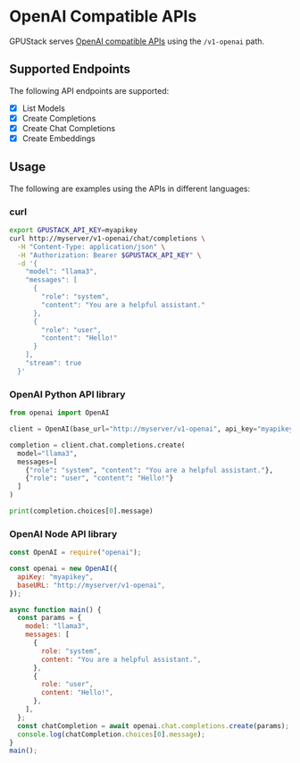 # OpenAI Compatible APIs

GPUStack serves [OpenAI compatible APIs](https://platform.openai.com/docs/api-reference) using the `/v1-openai` path.

## Supported Endpoints

The following API endpoints are supported:

- [x] List Models
- [x] Create Completions
- [x] Create Chat Completions
- [x] Create Embeddings

## Usage

The following are examples using the APIs in different languages:

### curl

```bash
export GPUSTACK_API_KEY=myapikey
curl http://myserver/v1-openai/chat/completions \
  -H "Content-Type: application/json" \
  -H "Authorization: Bearer $GPUSTACK_API_KEY" \
  -d '{
    "model": "llama3",
    "messages": [
      {
        "role": "system",
        "content": "You are a helpful assistant."
      },
      {
        "role": "user",
        "content": "Hello!"
      }
    ],
    "stream": true
  }'
```

### OpenAI Python API library

```python
from openai import OpenAI

client = OpenAI(base_url="http://myserver/v1-openai", api_key="myapikey")

completion = client.chat.completions.create(
  model="llama3",
  messages=[
    {"role": "system", "content": "You are a helpful assistant."},
    {"role": "user", "content": "Hello!"}
  ]
)

print(completion.choices[0].message)
```

### OpenAI Node API library

```javascript
const OpenAI = require("openai");

const openai = new OpenAI({
  apiKey: "myapikey",
  baseURL: "http://myserver/v1-openai",
});

async function main() {
  const params = {
    model: "llama3",
    messages: [
      {
        role: "system",
        content: "You are a helpful assistant.",
      },
      {
        role: "user",
        content: "Hello!",
      },
    ],
  };
  const chatCompletion = await openai.chat.completions.create(params);
  console.log(chatCompletion.choices[0].message);
}
main();
```
